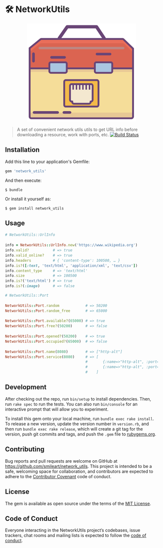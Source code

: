 # 🛠 NetworkUtils

<p align="center">
  <img width="360" title="logo" src ="./img/network_utils.png" />
</p>

> A set of convenient network utils utils to get URL info before downloading a resource, work with ports, etc.
> [![Build Status](https://travis-ci.org/smileart/network_utils.svg?branch=master)](https://travis-ci.org/smileart/network_utils)

## Installation

Add this line to your application's Gemfile:

```ruby
gem 'network_utils'
```

And then execute:

    $ bundle

Or install it yourself as:

    $ gem install network_utils

## Usage

```ruby
# NetworkUtils::UrlInfo

info = NetworkUtils::UrlInfo.new('https://www.wikipedia.org')
info.valid?           # => true
info.valid_online?    # => true
info.headers          # { 'content-type': 100500, … }
info.is?([:text, 'text/html', 'application/xml', 'text/csv'])
info.content_type     # => 'text/html'
info.size             # => 100500
info.is?('text/html') # => true
info.is?(:image)      # => false
```

```ruby
# NetworkUtils::Port

NetworkUtils::Port.random            # => 50200
NetworkUtils::Port.random_free       # => 65000

NetworkUtils::Port.available?(65000) # => true
NetworkUtils::Port.free?(50200)      # => false

NetworkUtils::Port.opened?(50200)    # => true
NetworkUtils::Port.occupied?(65000)  # => false

NetworkUtils::Port.name(8080)        # => ["http-alt"]
NetworkUtils::Port.service(8080)     # => [
                                     #       {:name=>"http-alt", :port=>8080, :protocol=>:udp, :description=>"HTTP Alternate (see port 80)"},
                                     #       {:name=>"http-alt", :port=>8080, :protocol=>:tcp, :description=>"HTTP Alternate (see port 80)"}
                                     #    ]
```

## Development

After checking out the repo, run `bin/setup` to install dependencies. Then, run `rake spec` to run the tests. You can also run `bin/console` for an interactive prompt that will allow you to experiment.

To install this gem onto your local machine, run `bundle exec rake install`. To release a new version, update the version number in `version.rb`, and then run `bundle exec rake release`, which will create a git tag for the version, push git commits and tags, and push the `.gem` file to [rubygems.org](https://rubygems.org).

## Contributing

Bug reports and pull requests are welcome on GitHub at https://github.com/smileart/network_utils. This project is intended to be a safe, welcoming space for collaboration, and contributors are expected to adhere to the [Contributor Covenant](http://contributor-covenant.org) code of conduct.

## License

The gem is available as open source under the terms of the [MIT License](https://opensource.org/licenses/MIT).

## Code of Conduct

Everyone interacting in the NetworkUtils project’s codebases, issue trackers, chat rooms and mailing lists is expected to follow the [code of conduct](https://github.com/smileart/network_utils/blob/master/CODE_OF_CONDUCT.md).
